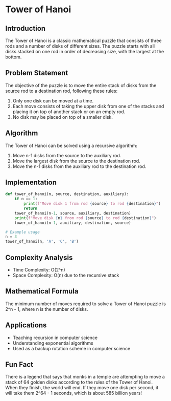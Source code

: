 # Tower of Hanoi

## Introduction
The Tower of Hanoi is a classic mathematical puzzle that consists of three rods and a number of disks of different sizes. The puzzle starts with all disks stacked on one rod in order of decreasing size, with the largest at the bottom.

## Problem Statement
The objective of the puzzle is to move the entire stack of disks from the source rod to a destination rod, following these rules:
1. Only one disk can be moved at a time.
2. Each move consists of taking the upper disk from one of the stacks and placing it on top of another stack or on an empty rod.
3. No disk may be placed on top of a smaller disk.

## Algorithm
The Tower of Hanoi can be solved using a recursive algorithm:
1. Move n-1 disks from the source to the auxiliary rod.
2. Move the largest disk from the source to the destination rod.
3. Move the n-1 disks from the auxiliary rod to the destination rod.

## Implementation

```python
def tower_of_hanoi(n, source, destination, auxiliary):
    if n == 1:
        print(f"Move disk 1 from rod {source} to rod {destination}")
        return
    tower_of_hanoi(n-1, source, auxiliary, destination)
    print(f"Move disk {n} from rod {source} to rod {destination}")
    tower_of_hanoi(n-1, auxiliary, destination, source)

# Example usage
n = 3
tower_of_hanoi(n, 'A', 'C', 'B')
```

## Complexity Analysis
- Time Complexity: O(2^n)
- Space Complexity: O(n) due to the recursive stack

## Mathematical Formula
The minimum number of moves required to solve a Tower of Hanoi puzzle is 2^n - 1, where n is the number of disks.

## Applications
- Teaching recursion in computer science
- Understanding exponential algorithms
- Used as a backup rotation scheme in computer science

## Fun Fact
There is a legend that says that monks in a temple are attempting to move a stack of 64 golden disks according to the rules of the Tower of Hanoi. When they finish, the world will end. If they move one disk per second, it will take them 2^64 - 1 seconds, which is about 585 billion years!